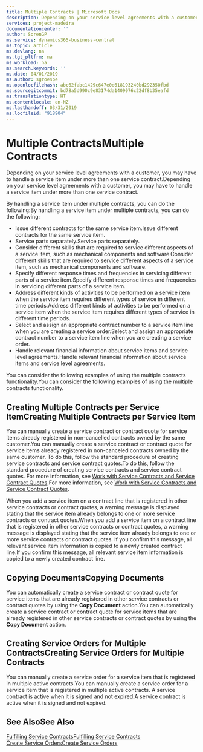 ```yaml
---
title: Multiple Contracts | Microsoft Docs
description: Depending on your service level agreements with a customer, you may have to handle a service item under more than one service contract.
services: project-madeira
documentationcenter: ''
author: SorenGP
ms.service: dynamics365-business-central
ms.topic: article
ms.devlang: na
ms.tgt_pltfrm: na
ms.workload: na
ms.search.keywords: ''
ms.date: 04/01/2019
ms.author: sgroespe
ms.openlocfilehash: abc62fabc1429c647e0d618193240bd292350fbd
ms.sourcegitcommit: bd78a5d990c9e83174da1409076c22df8b35eafd
ms.translationtype: HT
ms.contentlocale: en-NZ
ms.lasthandoff: 03/31/2019
ms.locfileid: "918904"
---
```

# <a name="multiple-contracts"></a><span data-ttu-id="7b5f2-103">Multiple Contracts</span><span class="sxs-lookup"><span data-stu-id="7b5f2-103">Multiple Contracts</span></span>
<span data-ttu-id="7b5f2-104">Depending on your service level agreements with a customer, you may have to handle a service item under more than one service contract.</span><span class="sxs-lookup"><span data-stu-id="7b5f2-104">Depending on your service level agreements with a customer, you may have to handle a service item under more than one service contract.</span></span>  
  
<span data-ttu-id="7b5f2-105">By handling a service item under multiple contracts, you can do the following:</span><span class="sxs-lookup"><span data-stu-id="7b5f2-105">By handling a service item under multiple contracts, you can do the following:</span></span>  
  
* <span data-ttu-id="7b5f2-106">Issue different contracts for the same service item.</span><span class="sxs-lookup"><span data-stu-id="7b5f2-106">Issue different contracts for the same service item.</span></span>  
* <span data-ttu-id="7b5f2-107">Service parts separately.</span><span class="sxs-lookup"><span data-stu-id="7b5f2-107">Service parts separately.</span></span>  
* <span data-ttu-id="7b5f2-108">Consider different skills that are required to service different aspects of a service item, such as mechanical components and software.</span><span class="sxs-lookup"><span data-stu-id="7b5f2-108">Consider different skills that are required to service different aspects of a service item, such as mechanical components and software.</span></span>  
* <span data-ttu-id="7b5f2-109">Specify different response times and frequencies in servicing different parts of a service item.</span><span class="sxs-lookup"><span data-stu-id="7b5f2-109">Specify different response times and frequencies in servicing different parts of a service item.</span></span>  
* <span data-ttu-id="7b5f2-110">Address different kinds of activities to be performed on a service item when the service item requires different types of service in different time periods.</span><span class="sxs-lookup"><span data-stu-id="7b5f2-110">Address different kinds of activities to be performed on a service item when the service item requires different types of service in different time periods.</span></span>  
* <span data-ttu-id="7b5f2-111">Select and assign an appropriate contract number to a service item line when you are creating a service order.</span><span class="sxs-lookup"><span data-stu-id="7b5f2-111">Select and assign an appropriate contract number to a service item line when you are creating a service order.</span></span>  
* <span data-ttu-id="7b5f2-112">Handle relevant financial information about service items and service level agreements.</span><span class="sxs-lookup"><span data-stu-id="7b5f2-112">Handle relevant financial information about service items and service level agreements.</span></span>  
  
<span data-ttu-id="7b5f2-113">You can consider the following examples of using the multiple contracts functionality.</span><span class="sxs-lookup"><span data-stu-id="7b5f2-113">You can consider the following examples of using the multiple contracts functionality.</span></span>  
  
## <a name="creating-multiple-contracts-per-service-item"></a><span data-ttu-id="7b5f2-114">Creating Multiple Contracts per Service Item</span><span class="sxs-lookup"><span data-stu-id="7b5f2-114">Creating Multiple Contracts per Service Item</span></span>  
<span data-ttu-id="7b5f2-115">You can manually create a service contract or contract quote for service items already registered in non-cancelled contracts owned by the same customer.</span><span class="sxs-lookup"><span data-stu-id="7b5f2-115">You can manually create a service contract or contract quote for service items already registered in non-canceled contracts owned by the same customer.</span></span> <span data-ttu-id="7b5f2-116">To do this, follow the standard procedure of creating service contracts and service contract quotes.</span><span class="sxs-lookup"><span data-stu-id="7b5f2-116">To do this, follow the standard procedure of creating service contracts and service contract quotes.</span></span> <span data-ttu-id="7b5f2-117">For more information, see [Work with Service Contracts and Service Contract Quotes](service-how-to-create-service-contracts-and-service-contract-quotes.md).</span><span class="sxs-lookup"><span data-stu-id="7b5f2-117">For more information, see [Work with Service Contracts and Service Contract Quotes](service-how-to-create-service-contracts-and-service-contract-quotes.md).</span></span>  
  
<span data-ttu-id="7b5f2-118">When you add a service item on a contract line that is registered in other service contracts or contract quotes, a warning message is displayed stating that the service item already belongs to one or more service contracts or contract quotes.</span><span class="sxs-lookup"><span data-stu-id="7b5f2-118">When you add a service item on a contract line that is registered in other service contracts or contract quotes, a warning message is displayed stating that the service item already belongs to one or more service contracts or contract quotes.</span></span> <span data-ttu-id="7b5f2-119">If you confirm this message, all relevant service item information is copied to a newly created contract line.</span><span class="sxs-lookup"><span data-stu-id="7b5f2-119">If you confirm this message, all relevant service item information is copied to a newly created contract line.</span></span>  
  
## <a name="copying-documents"></a><span data-ttu-id="7b5f2-120">Copying Documents</span><span class="sxs-lookup"><span data-stu-id="7b5f2-120">Copying Documents</span></span>  
<span data-ttu-id="7b5f2-121">You can automatically create a service contract or contract quote for service items that are already registered in other service contracts or contract quotes by using the **Copy Document** action.</span><span class="sxs-lookup"><span data-stu-id="7b5f2-121">You can automatically create a service contract or contract quote for service items that are already registered in other service contracts or contract quotes by using the **Copy Document** action.</span></span>  
  
## <a name="creating-service-orders-for-multiple-contracts"></a><span data-ttu-id="7b5f2-122">Creating Service Orders for Multiple Contracts</span><span class="sxs-lookup"><span data-stu-id="7b5f2-122">Creating Service Orders for Multiple Contracts</span></span>  
<span data-ttu-id="7b5f2-123">You can manually create a service order for a service item that is registered in multiple active contracts.</span><span class="sxs-lookup"><span data-stu-id="7b5f2-123">You can manually create a service order for a service item that is registered in multiple active contracts.</span></span> <span data-ttu-id="7b5f2-124">A service contract is active when it is signed and not expired.</span><span class="sxs-lookup"><span data-stu-id="7b5f2-124">A service contract is active when it is signed and not expired.</span></span>  
  
## <a name="see-also"></a><span data-ttu-id="7b5f2-125">See Also</span><span class="sxs-lookup"><span data-stu-id="7b5f2-125">See Also</span></span>  
[<span data-ttu-id="7b5f2-126">Fulfilling Service Contracts</span><span class="sxs-lookup"><span data-stu-id="7b5f2-126">Fulfilling Service Contracts</span></span>](service-fulfill-service-contracts.md)  
[<span data-ttu-id="7b5f2-127">Create Service Orders</span><span class="sxs-lookup"><span data-stu-id="7b5f2-127">Create Service Orders</span></span>](service-how-to-create-service-orders.md)  
